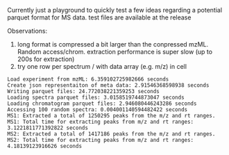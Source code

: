 Currently just a playground to quickly test a few ideas regarding a potential parquet format for MS data.
test files are available at the release

Observations:
1. long format is compressed a bit larger than the conpressed mzML. Random access/chrom. extraction performance is super slow (up to 200s for extraction)
2. try one row per spectrum / with data array (e.g. m/z) in cell
```
Load experiment from mzML: 6.359102725982666 seconds
Create json representaiton of meta data: 2.91546368598938 seconds
Writing parquet files: 24.772038221359253 seconds
Loading spectra parquet files: 3.0158519744873047 seconds
Loading chromatogram parquet files: 2.946080446243286 seconds
Accessing 100 random spectra: 0.004001140594482422 seconds
MS1: Extracted a total of 1250295 peaks from the m/z and rt ranges.
MS1: Total time for extracting peaks from m/z and rt ranges: 3.1221811771392822 seconds
MS2: Extracted a total of 1417186 peaks from the m/z and rt ranges.
MS2: Total time for extracting peaks from m/z and rt ranges: 4.18139123916626 seconds
```
